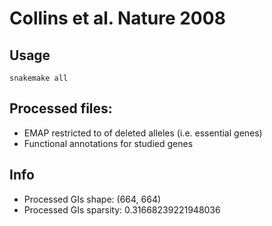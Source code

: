 # Collins et al. Nature 2008

## Usage
    snakemake all

## Processed files:

- EMAP restricted to of deleted alleles (i.e. essential genes)
- Functional annotations for studied genes

## Info
- Processed GIs shape: (664, 664)
- Processed GIs sparsity: 0.31668239221948036
